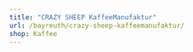 ```yaml
---
title: "CRAZY SHEEP KaffeeManufaktur"
url: /bayreuth/crazy-sheep-kaffeemanufaktur/
shop: Kaffee
---
```

